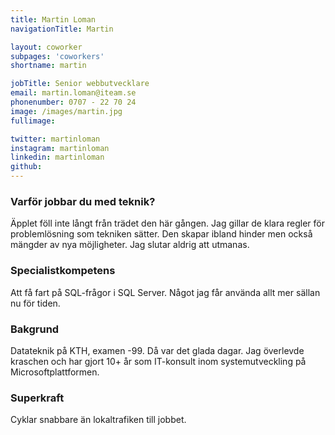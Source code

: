 ```yaml
---
title: Martin Loman
navigationTitle: Martin

layout: coworker
subpages: 'coworkers'
shortname: martin

jobTitle: Senior webbutvecklare
email: martin.loman@iteam.se
phonenumber: 0707 - 22 70 24
image: /images/martin.jpg
fullimage:

twitter: martinloman
instagram: martinloman
linkedin: martinloman
github:
---
```


### Varför jobbar du med teknik?
Äpplet föll inte långt från trädet den här gången. Jag gillar de klara regler för problemlösning som tekniken sätter. Den skapar ibland hinder men också mängder av nya möjligheter. Jag slutar aldrig att utmanas.

### Specialistkompetens
Att få fart på SQL-frågor i SQL Server. Något jag får använda allt mer sällan nu för tiden.

### Bakgrund
Datateknik på KTH, examen -99. Då var det glada dagar. Jag överlevde kraschen och har gjort 10+ år som IT-konsult inom systemutveckling på Microsoftplattformen.

### Superkraft
Cyklar snabbare än lokaltrafiken till jobbet.
